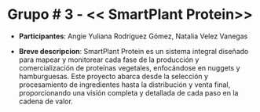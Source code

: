# Grupo # 3 - << SmartPlant Protein>>

- **Participantes**: Angie Yuliana Rodríguez Gómez, Natalia Velez Vanegas

- **Breve descripcion**: SmartPlant Protein es un sistema integral diseñado para mapear y monitorear cada fase de la producción y comercialización de proteínas vegetales, enfocándose en nuggets y hamburguesas. Este proyecto abarca desde la selección y procesamiento de ingredientes hasta la distribución y venta final, proporcionando una visión completa y detallada de cada paso en la cadena de valor. 

